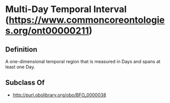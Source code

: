 # Multi-Day Temporal Interval (https://www.commoncoreontologies.org/ont00000211)

## Definition
A one-dimensional temporal region that is measured in Days and spans at least one Day.

## Subclass Of
- http://purl.obolibrary.org/obo/BFO_0000038

